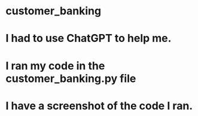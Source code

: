 # customer_banking
# I had to use ChatGPT to help me.
# I ran my code in the customer_banking.py file
# I have a screenshot of the code I ran.
